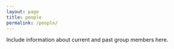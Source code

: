 ```yaml
---
layout: page
title: people
permalink: /people/
---
```


Include information about current and past group members here. 
